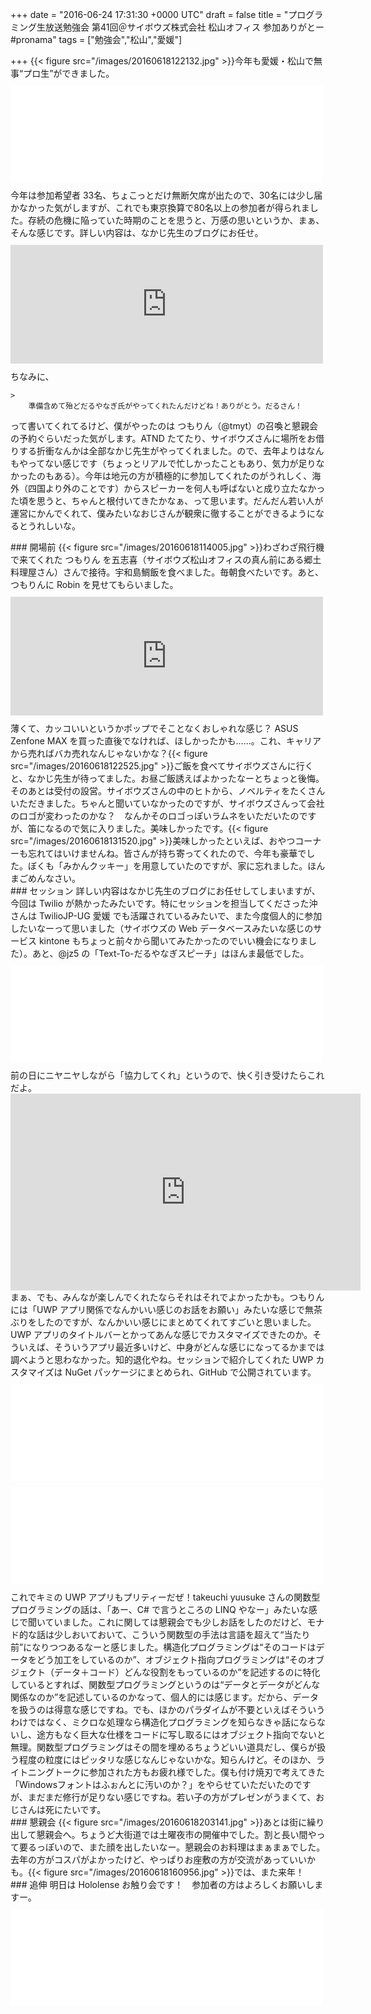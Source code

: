 
+++
date = "2016-06-24 17:31:30 +0000 UTC"
draft = false
title = "プログラミング生放送勉強会 第41回＠サイボウズ株式会社 松山オフィス 参加ありがとー #pronama"
tags = ["勉強会","松山","愛媛"]

+++
{{< figure src="/images/20160618122132.jpg"  >}}今年も愛媛・松山で無事“プロ生”ができました。<iframe src="//hatenablog-parts.com/embed?url=https%3A%2F%2Fatnd.org%2Fevents%2F75725" title="プログラミング生放送勉強会 第41回＠サイボウズ株式会社 松山オフィス（6/18開催） : ATND" class="embed-card embed-webcard" scrolling="no" frameborder="0" style="display: block; width: 100%; height: 155px; max-width: 500px; margin: 10px 0px;"></iframe>今年は参加希望者 33名、ちょこっとだけ無断欠席が出たので、30名には少し届かなかった気がしますが、これでも東京換算で80名以上の参加者が得られました。存続の危機に陥っていた時期のことを思うと、万感の思いというか、まぁ、そんな感じです。詳しい内容は、なかじ先生のブログにお任せ。<iframe src="http://blog.nakajix.jp/embed/2016/06/23/090000" title="プログラミング生放送勉強会 第41回＠サイボウズ株式会社 松山オフィス を開催 #pronama - なか日記" class="embed-card embed-blogcard" scrolling="no" frameborder="0" style="display: block; width: 100%; height: 190px; max-width: 500px; margin: 10px 0px;"></iframe>ちなみに、

    >
        準備含めて殆どだるやなぎ氏がやってくれたんだけどね！ありがとう。だるさん！

    
って書いてくれてるけど、僕がやったのは つもりん（@tmyt）の召喚と懇親会の予約ぐらいだった気がします。ATND たてたり、サイボウズさんに場所をお借りする折衝なんかは全部なかじ先生がやってくれました。ので、去年よりはなんもやってない感じです（ちょっとリアルで忙しかったこともあり、気力が足りなかったのもある）。今年は地元の方が積極的に参加してくれたのがうれしく、海外（四国より外のことです）からスピーカーを何人も呼ばないと成り立たなかった頃を思うと、ちゃんと根付いてきたかなぁ、って思います。だんだん若い人が運営にかんでくれて、僕みたいなおじさんが観衆に徹することができるようになるとうれしいな。

<div class="section">
    ### 開場前
    {{< figure src="/images/20160618114005.jpg"  >}}わざわざ飛行機で来てくれた つもりん を五志喜（サイボウズ松山オフィスの真ん前にある郷土料理屋さん）さんで接待。宇和島鯛飯を食べました。毎朝食べたいです。あと、つもりんに Robin を見せてもらいました。<iframe src="http://blog.tmyt.jp/embed/2016/03/24/020919" title="Nextbit Robinがやってきたよ！ - tmytのらくがき" class="embed-card embed-blogcard" scrolling="no" frameborder="0" style="display: block; width: 100%; height: 190px; max-width: 500px; margin: 10px 0px;"></iframe>薄くて、カッコいいというかポップでそことなくおしゃれな感じ？ ASUS Zenfone MAX を買った直後でなければ、ほしかったかも……。これ、キャリアから売ればバカ売れなんじゃないかな？{{< figure src="/images/20160618122525.jpg"  >}}ご飯を食べてサイボウズさんに行くと、なかじ先生が待ってました。お昼ご飯誘えばよかったなーとちょっと後悔。そのあとは受付の設営。サイボウズさんの中のヒトから、ノベルティをたくさんいただきました。ちゃんと聞いていなかったのですが、サイボウズさんって会社のロゴが変わったのかな？　なんかそのロゴっぽいラムネをいただいたのですが、笛になるので気に入りました。美味しかったです。{{< figure src="/images/20160618131520.jpg"  >}}美味しかったといえば、おやつコーナーも忘れてはいけませんね。皆さんが持ち寄ってくれたので、今年も豪華でした。ぼくも「みかんクッキー」を用意していたのですが、家に忘れました。ほんまごめんなさい。

</div>
<div class="section">
    ### セッション
    詳しい内容はなかじ先生のブログにお任せしてしまいますが、今回は Twilio が熱かったみたいです。特にセッションを担当してくださった沖さんは TwilioJP-UG 愛媛 でも活躍されているみたいで、また今度個人的に参加したいなーって思いました（サイボウズの Web データベースみたいな感じのサービス kintone もちょっと前々から聞いてみたかったのでいい機会になりました）。あと、@jz5 の「Text-To-だるやなぎスピーチ」はほんま最低でした。<iframe src="//hatenablog-parts.com/embed?url=http%3A%2F%2Fpronama.azurewebsites.net%2F2016%2F06%2F20%2Ftext-to-daruyanagi-speech%2F" title="テキストを柳 英俊の声で再生する「Text-To-だるやなぎスピーチ」を作った" class="embed-card embed-webcard" scrolling="no" frameborder="0" style="display: block; width: 100%; height: 155px; max-width: 500px; margin: 10px 0px;"></iframe>前の日にニヤニヤしながら「協力してくれ」というので、快く引き受けたらこれだよ。<iframe width="560" height="315" src="https://www.youtube.com/embed/N-rwxTlQPZg" frameborder="0" allowfullscreen=""></iframe>まぁ、でも、みんなが楽しんでくれたならそれはそれでよかったかも。つもりんには「UWP アプリ関係でなんかいい感じのお話をお願い」みたいな感じで無茶ぶりをしたのですが、なんかいい感じにまとめてくれてすごいと思いました。UWP アプリのタイトルバーとかってあんな感じでカスタマイズできたのか。そういえば、そういうアプリ最近多いけど、中身がどんな感じになってるかまでは調べようと思わなかった。知的退化やね。セッションで紹介してくれた UWP カスタマイズは NuGet パッケージにまとめられ、GitHub で公開されています。<iframe src="//hatenablog-parts.com/embed?url=https%3A%2F%2Fgithub.com%2Ftmyt%2FPrettyBars" title="tmyt/PrettyBars" class="embed-card embed-webcard" scrolling="no" frameborder="0" style="display: block; width: 100%; height: 155px; max-width: 500px; margin: 10px 0px;"></iframe><iframe src="//hatenablog-parts.com/embed?url=https%3A%2F%2Fgithub.com%2Ftmyt%2FPrettyAppTemplate" title="tmyt/PrettyAppTemplate" class="embed-card embed-webcard" scrolling="no" frameborder="0" style="display: block; width: 100%; height: 155px; max-width: 500px; margin: 10px 0px;"></iframe>これでキミの UWP アプリもプリティーだぜ！takeuchi yuusuke さんの関数型プログラミングの話は、「あー、C# で言うところの LINQ やなー」みたいな感じで聞いていました。これに関しては懇親会でも少しお話をしたのだけど、モナド的な話は少しおいておいて、こういう関数型の手法は言語を超えて“当たり前”になりつつあるなーと感じました。構造化プログラミングは“そのコードはデータをどう加工をしているのか”、オブジェクト指向プログラミングは“そのオブジェクト（データ＋コード）どんな役割をもっているのか”を記述するのに特化しているとすれば、関数型プログラミングというのは“データとデータがどんな関係なのか”を記述しているのかなって、個人的には感じます。だから、データを扱うのは得意な感じですね。でも、ほかのパラダイムが不要といえばそういうわけではなく、ミクロな処理なら構造化プログラミングを知らなきゃ話にならないし、途方もなく巨大な仕様をコードに写し取るにはオブジェクト指向でないと無理。関数型プログラミングはその間を埋めるちょうどいい道具だし、僕らが扱う程度の粒度にはピッタリな感じなんじゃないかな。知らんけど。そのほか、ライトニングトークに参加された方もお疲れ様でした。僕も付け焼刃で考えてきた「Windowsフォントはふぉんとに汚いのか？」をやらせていただいたのですが、まだまだ修行が足りない感じですね。若い子の方がプレゼンがうまくて、おじさんは死にたいです。

</div>
<div class="section">
    ### 懇親会
    {{< figure src="/images/20160618203141.jpg"  >}}あとは街に繰り出して懇親会へ。ちょうど大街道では土曜夜市の開催中でした。割と長い間やって要るっぽいので、また顔を出したいなー。懇親会のお料理はまぁまぁでした。去年の方がコスパがよかったけど、やっぱりお座敷の方が交流があっていいかも。{{< figure src="/images/20160618160956.jpg"  >}}では、また来年！

</div>
<div class="section">
    ### 追伸
    明日は Hololense お触り会です！　参加者の方はよろしくお願いしますー。<iframe src="//hatenablog-parts.com/embed?url=http%3A%2F%2Fhololens.connpass.com%2Fevent%2F31786%2F" title="HoloLens おさわり会 in 愛媛・松山 マツヤマンスペース (2016/06/25 14:00〜)" class="embed-card embed-webcard" scrolling="no" frameborder="0" style="display: block; width: 100%; height: 155px; max-width: 500px; margin: 10px 0px;"></iframe>

</div>

